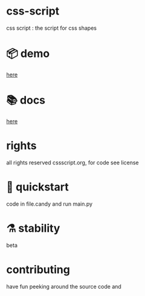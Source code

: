 # css-script
css script : the script for css shapes

# 📦 demo
[here](https://abdur-rahmaanj.github.io/css-script/)

# 📚 docs
[here](https://abdur-rahmaanj.github.io/css-script/docs.html)

# rights
all rights reserved cssscript.org, for code see license

# 🔧 quickstart
code in file.candy and run main.py 

# ⚗️ stability
beta

# contributing
have fun peeking around the source code and 
